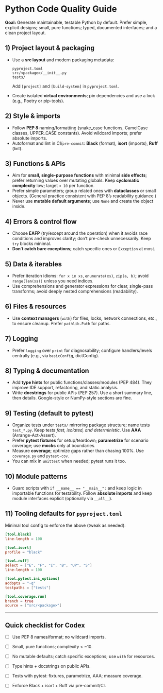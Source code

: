 # Python Code Quality Guide

**Goal:** Generate maintainable, testable Python by default. Prefer simple, explicit designs; small, pure functions; typed, documented interfaces; and a clean project layout.

## 1) Project layout & packaging

* Use a **src layout** and modern packaging metadata:

  ```
  pyproject.toml
  src/<package>/__init__.py
  tests/
  ```

  Add `[project]` and `[build-system]` in `pyproject.toml`.
* Create isolated **virtual environments**; pin dependencies and use a lock (e.g., Poetry or pip-tools).

## 2) Style & imports

* Follow **PEP 8** naming/formatting (snake\_case functions, CamelCase classes, UPPER\_CASE constants). Avoid wildcard imports; prefer absolute imports.
* Autoformat and lint in CI/`pre-commit`: **Black** (format), **isort** (imports), **Ruff** (lint).

## 3) Functions & APIs

* Aim for **small, single-purpose functions** with minimal **side effects**; prefer returning values over mutating globals. Keep **cyclomatic complexity** low; target `< 10` per function.
* Prefer simple parameters; group related ones with **dataclasses** or small objects. (General practice consistent with PEP 8’s readability guidance.)
* Never use **mutable default arguments**; use `None` and create the object inside.

## 4) Errors & control flow

* Choose **EAFP** (try/except around the operation) when it avoids race conditions and improves clarity; don’t pre-check unnecessarily. Keep `try` blocks minimal.
* **Don’t catch bare exceptions**; catch specific ones or `Exception` at most.

## 5) Data & iterables

* Prefer iteration idioms: `for x in xs`, `enumerate(xs)`, `zip(a, b)`; avoid `range(len(xs))` unless you need indices.
* Use comprehensions and generator expressions for clear, single-pass transforms; avoid deeply nested comprehensions (readability).

## 6) Files & resources

* Use **context managers** (`with`) for files, locks, network connections, etc., to ensure cleanup. Prefer `pathlib.Path` for paths.

## 7) Logging

* Prefer `logging` over `print` for diagnosability; configure handlers/levels centrally (e.g., via `basicConfig`, dictConfig).

## 8) Typing & documentation

* Add **type hints** for public functions/classes/modules (PEP 484). They improve IDE support, refactoring, and static analysis.
* Write **docstrings** for public APIs (PEP 257). Use a short summary line, then details. Google-style or NumPy-style sections are fine.

## 9) Testing (default to pytest)

* Organize tests under `tests/` mirroring package structure; name tests `test_*.py`. Keep tests *fast, isolated, and deterministic*. Use **AAA** (Arrange-Act-Assert).
* Prefer **pytest fixtures** for setup/teardown; **parametrize** for scenario coverage; use **mocks** only at boundaries.
* Measure **coverage**; optimize gaps rather than chasing 100%. Use `coverage.py` and `pytest-cov`.
* You can mix in `unittest` when needed; pytest runs it too.

## 10) Module patterns

* Guard scripts with `if __name__ == "__main__":` and keep logic in importable functions for testability. Follow **absolute imports** and keep module interfaces explicit (optionally via `__all__`).

## 11) Tooling defaults for `pyproject.toml`

Minimal tool config to enforce the above (tweak as needed):

```toml
[tool.black]
line-length = 100

[tool.isort]
profile = "black"

[tool.ruff]
select = ["E", "F", "I", "B", "UP", "S"]
line-length = 100

[tool.pytest.ini_options]
addopts = "-q"
testpaths = ["tests"]

[tool.coverage.run]
branch = true
source = ["src/<package>"]
```

---

## Quick checklist for Codex

* [ ] Use PEP 8 names/format; no wildcard imports.
* [ ] Small, pure functions; complexity < \~10.
* [ ] No mutable defaults; catch specific exceptions; use `with` for resources.
* [ ] Type hints + docstrings on public APIs.
* [ ] Tests with pytest: fixtures, parametrize, AAA; measure coverage.
* [ ] Enforce Black + isort + Ruff via pre-commit/CI.

